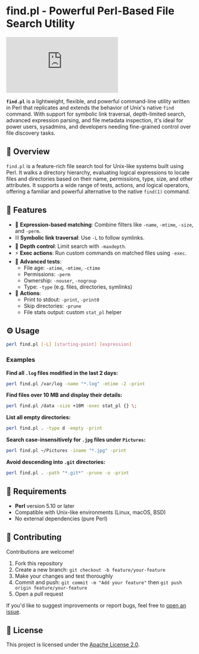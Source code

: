
# find.pl - Powerful Perl-Based File Search Utility

[![GitHub License](https://img.shields.io/github/license/tclahr/find.pl?color=blue)](https://github.com/tclahr/find.pl/blob/main/LICENSE)

**`find.pl`** is a lightweight, flexible, and powerful command-line utility written in Perl that replicates and extends the behavior of Unix's native `find` command. With support for symbolic link traversal, depth-limited search, advanced expression parsing, and file metadata inspection, it's ideal for power users, sysadmins, and developers needing fine-grained control over file discovery tasks.

## 📖 Overview

`find.pl` is a feature-rich file search tool for Unix-like systems built using Perl. It walks a directory hierarchy, evaluating logical expressions to locate files and directories based on their name, permissions, type, size, and other attributes. It supports a wide range of tests, actions, and logical operators, offering a familiar and powerful alternative to the native `find(1)` command.

## 🚀 Features

- 🔎 **Expression-based matching**: Combine filters like `-name`, `-mtime`, `-size`, and `-perm`.
- ⛓️ **Symbolic link traversal**: Use `-L` to follow symlinks.
- 📁 **Depth control**: Limit search with `-maxdepth`.
- ⚡ **Exec actions**: Run custom commands on matched files using `-exec`.
- 🧪 **Advanced tests**:
  - File age: `-atime`, `-mtime`, `-ctime`
  - Permissions: `-perm`
  - Ownership: `-nouser`, `-nogroup`
  - Type: `-type` (e.g. files, directories, symlinks)
- 📌 **Actions**:
  - Print to stdout: `-print`, `-print0`
  - Skip directories: `-prune`
  - File stats output: custom `stat_pl` helper

## ⚙️ Usage

```bash
perl find.pl [-L] [starting-point] [expression]
```

### Examples

**Find all `.log` files modified in the last 2 days:**

```bash
perl find.pl /var/log -name "*.log" -mtime -2 -print
```

**Find files over 10 MB and display their details:**

```bash
perl find.pl /data -size +10M -exec stat_pl {} \;
```

**List all empty directories:**

```bash
perl find.pl . -type d -empty -print
```

**Search case-insensitively for `.jpg` files under `Pictures`:**

```bash
perl find.pl ~/Pictures -iname "*.jpg" -print
```

**Avoid descending into `.git` directories:**

```bash
perl find.pl . -path "*.git*" -prune -o -print
```

## 🧰 Requirements

- **Perl** version 5.10 or later
- Compatible with Unix-like environments (Linux, macOS, BSD)
- No external dependencies (pure Perl)

## 🤝 Contributing

Contributions are welcome!

1. Fork this repository
2. Create a new branch: `git checkout -b feature/your-feature`
3. Make your changes and test thoroughly
4. Commit and push: `git commit -m "Add your feature"` then `git push origin feature/your-feature`
5. Open a pull request

If you'd like to suggest improvements or report bugs, feel free to [open an issue](https://github.com/your-username/your-repo/issues).

## 📜 License

This project is licensed under the [Apache License 2.0](https://www.apache.org/licenses/LICENSE-2.0).
